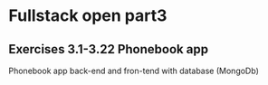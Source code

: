 # Fullstack open part3

## Exercises 3.1-3.22 Phonebook app

 Phonebook app back-end and fron-tend with database (MongoDb)
